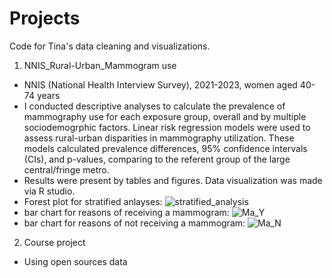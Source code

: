 # Projects
Code for Tina's data cleaning and visualizations.

1. NNIS_Rural-Urban_Mammogram use
- NNIS (National Health Interview Survey), 2021-2023, women aged 40-74 years
- I conducted descriptive analyses to calculate the prevalence of mammography use for each exposure group, overall and by multiple sociodemogrphic factors. Linear risk regression models were used to assess rural-urban disparities in mammography utilization. These models calculated prevalence differences, 95% confidence intervals (CIs), and p-values, comparing to the referent group of the large central/fringe metro.
- Results were present by tables and figures. Data visualization was made via R studio.
- Forest plot for stratified anlayses: ![stratified_analysis](https://github.com/user-attachments/assets/ff86d704-97d8-4cd5-90bb-ea33b45ca665)
- bar chart for reasons of receiving a mammogram: ![Ma_Y](https://github.com/user-attachments/assets/7e368049-46dc-41bb-92a9-3c917154ff6b)
- bar chart for reasons of not receiving a mammogram: ![Ma_N](https://github.com/user-attachments/assets/52736232-ef87-4153-8031-2fa42b437f9b)

2. Course project
- Using open sources data
